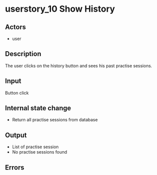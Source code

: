 # userstory_10 Show History

## Actors

-   user

## Description

The user clicks on the history button and sees his past practise sessions.

## Input

Button click

## Internal state change

-   Return all practise sessions from database

## Output

-   List of practise session
-   No practise sessions found

## Errors
